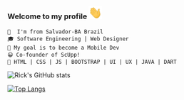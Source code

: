 


### Welcome to my profile <img src="https://raw.githubusercontent.com/parth-27/parth-27/master/Hi.gif" width="30px" style="max-width:100%;"> 




````
📍  I'm from Salvador-BA Brazil 
🎓 Software Engineering | Web Designer
🎨 My goal is to become a Mobile Dev 
😀 Co-founder of ScUpp!
💾 HTML | CSS | JS | BOOTSTRAP | UI | UX | JAVA | DART
````


![Rick's GitHub stats](https://github-readme-stats.vercel.app/api?username=ricardoliveiraof2m&show_icons=true) 

[![Top Langs](https://github-readme-stats.vercel.app/api/top-langs/?username=ricardoliveiraof2m&layout=compact/)](https://github.com/ricardoliveiraof2m/github-readme-stats)
